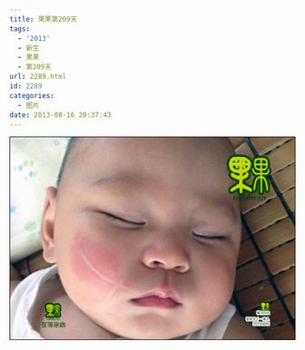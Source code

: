 ```yaml
---
title: 果果第209天
tags:
  - '2013'
  - 新生
  - 果果
  - 第209天
url: 2289.html
id: 2289
categories:
  - 图片
date: 2013-08-16 20:37:43
---
```


[![](/images/uploads/2013/08/果果第209天1.jpg "果果第209天")](/images/uploads/2013/08/果果第209天1.jpg)